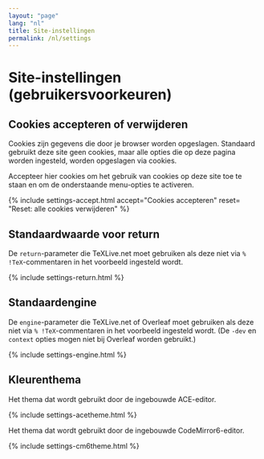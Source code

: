 ```yaml
---
layout: "page"
lang: "nl"
title: Site-instellingen
permalink: /nl/settings
---
```

# Site-instellingen (gebruikersvoorkeuren)

## Cookies accepteren of verwijderen

Cookies zijn gegevens die door je browser worden opgeslagen.
Standaard gebruikt deze site geen cookies, maar alle opties die op deze pagina worden ingesteld, worden opgeslagen via cookies.

Accepteer hier cookies om het gebruik van cookies op deze site toe te staan en om de onderstaande menu-opties te activeren.

{% include settings-accept.html 
   accept="Cookies accepteren"
   reset= "Reset: alle cookies verwijderen"
%}

## Standaardwaarde voor return
De `return`-parameter die TeXLive.net moet gebruiken als deze niet via `% !TeX`-commentaren in het voorbeeld ingesteld wordt.

{% include settings-return.html %}


## Standaardengine
De `engine`-parameter die TeXLive.net of Overleaf moet gebruiken als deze niet via `% !TeX`-commentaren in het voorbeeld ingesteld wordt.
(De `-dev` en `context` opties mogen niet bij Overleaf worden gebruikt.)

{% include settings-engine.html %}


## Kleurenthema
Het thema dat wordt gebruikt door de ingebouwde ACE-editor.

{% include settings-acetheme.html %}

Het thema dat wordt gebruikt door de ingebouwde CodeMirror6-editor.

{% include settings-cm6theme.html %}
